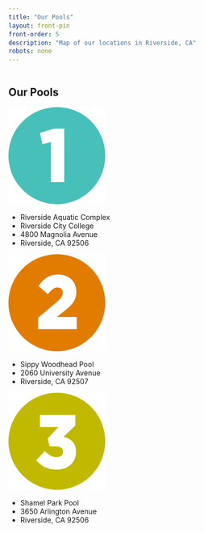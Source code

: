 ```yaml
---
title: "Our Pools"
layout: front-pin
front-order: 5
description: "Map of our locations in Riverside, CA"
robots: none
---
```


<div id="location" class="row" data-equalizer>
  <div class="small-12 large-6 column">
    <div class="row">
      <div id="our-pools" class="small-4 column" data-equalizer-watch>
        <h2 class="no-display">Our Pools</h2>
      </div>
      <div id="map-legend" class="small-8 column" data-equalizer-watch>
          <div class="row">
            <div class="small-3 column">
              <img src="./wp-content/themes/inlandsplash--reverie-child--rnf/img/vector/map-bullet-1.svg" alt="1" pagespeed_url_hash="2825669076" onload="pagespeed.CriticalImages.checkImageForCriticality(this);"/>
            </div>
            <div class="small-9 column">
              <ul id="map-legend-1" class="no-bullet">
                <li>Riverside Aquatic Complex</li>
                <li>Riverside City College</li>
                <li class="street-address">4800 Magnolia Avenue</li>
                <li><span class="locality">Riverside</span>, <span class="state">CA</span> <span class="zip">92506</span></li>
              </ul>
            </div>
          </div>
          <div class="row">
            <div class="small-3 column">
              <img src="./wp-content/themes/inlandsplash--reverie-child--rnf/img/vector/map-bullet-2.svg" alt="2" pagespeed_url_hash="3120168997" onload="pagespeed.CriticalImages.checkImageForCriticality(this);"/>
            </div>
            <div class="small-9 column">
              <ul id="map-legend-2" class="no-bullet">
                <li>Sippy Woodhead Pool</li>
                <li class="street-address">2060 University Avenue</li>
                <li><span class="locality">Riverside</span>, <span class="state">CA</span> <span class="zip">92507</span></li>
              </ul>
            </div>
          </div>
          <div class="row">
            <div class="small-3 column">
              <img src="./wp-content/themes/inlandsplash--reverie-child--rnf/img/vector/map-bullet-3.svg" alt="3" pagespeed_url_hash="3414668918" onload="pagespeed.CriticalImages.checkImageForCriticality(this);"/>
            </div>
            <div class="small-9 column">
              <ul id="map-legend-3" class="no-bullet">
                <li>Shamel Park Pool</li>
                <li class="street-address">3650 Arlington Avenue</li>
                <li><span class="locality">Riverside</span>, <span class="state">CA</span> <span class="zip">92506</span></li>
              </ul>
            </div>
          </div>
      </div>
    </div>
  </div>
